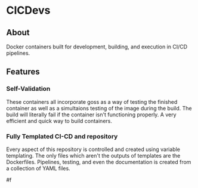 # CICDevs

## About

Docker containers built for development, building, and execution in CI/CD pipelines.

## Features

### Self-Validation

These containers all incorporate goss as a way of testing the finished container as well as a simultaions testing of the image during the build. The build will literally fail if the container isn't functioning properly. A very efficient and quick way to build containers.

### Fully Templated CI-CD and repository

Every aspect of this repository is controlled and created using variable templating. The only files which aren't the outputs of templates are the Dockerfiles. Pipelines, testing, and even the documentation is created from a collection of YAML files.

#f

